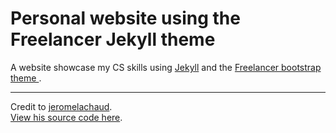 Personal website using the Freelancer Jekyll theme
=========================

A website showcase my CS skills using [Jekyll](https://jekyllrb.com/) and the [Freelancer bootstrap theme ](http://startbootstrap.com/template-overviews/freelancer/).

---------
Credit to [jeromelachaud](https://github.com/jeromelachaud).   
[View his source code here](https://github.com/jeromelachaud/freelancer-theme).
